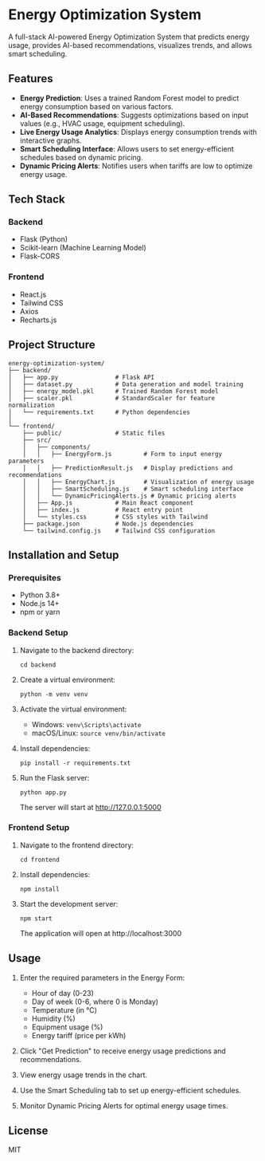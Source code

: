 # Energy Optimization System

A full-stack AI-powered Energy Optimization System that predicts energy usage, provides AI-based recommendations, visualizes trends, and allows smart scheduling.

## Features

- **Energy Prediction**: Uses a trained Random Forest model to predict energy consumption based on various factors.
- **AI-Based Recommendations**: Suggests optimizations based on input values (e.g., HVAC usage, equipment scheduling).
- **Live Energy Usage Analytics**: Displays energy consumption trends with interactive graphs.
- **Smart Scheduling Interface**: Allows users to set energy-efficient schedules based on dynamic pricing.
- **Dynamic Pricing Alerts**: Notifies users when tariffs are low to optimize energy usage.

## Tech Stack

### Backend
- Flask (Python)
- Scikit-learn (Machine Learning Model)
- Flask-CORS

### Frontend
- React.js
- Tailwind CSS
- Axios
- Recharts.js

## Project Structure

```
energy-optimization-system/
├── backend/
│   ├── app.py                # Flask API
│   ├── dataset.py            # Data generation and model training
│   ├── energy_model.pkl      # Trained Random Forest model
│   ├── scaler.pkl            # StandardScaler for feature normalization
│   └── requirements.txt      # Python dependencies
│
└── frontend/
    ├── public/               # Static files
    ├── src/
    │   ├── components/
    │   │   ├── EnergyForm.js         # Form to input energy parameters
    │   │   ├── PredictionResult.js   # Display predictions and recommendations
    │   │   ├── EnergyChart.js        # Visualization of energy usage
    │   │   ├── SmartScheduling.js    # Smart scheduling interface
    │   │   └── DynamicPricingAlerts.js # Dynamic pricing alerts
    │   ├── App.js            # Main React component
    │   ├── index.js          # React entry point
    │   └── styles.css        # CSS styles with Tailwind
    ├── package.json          # Node.js dependencies
    └── tailwind.config.js    # Tailwind CSS configuration
```

## Installation and Setup

### Prerequisites
- Python 3.8+
- Node.js 14+
- npm or yarn

### Backend Setup
1. Navigate to the backend directory:
   ```
   cd backend
   ```

2. Create a virtual environment:
   ```
   python -m venv venv
   ```

3. Activate the virtual environment:
   - Windows: `venv\Scripts\activate`
   - macOS/Linux: `source venv/bin/activate`

4. Install dependencies:
   ```
   pip install -r requirements.txt
   ```

5. Run the Flask server:
   ```
   python app.py
   ```
   The server will start at http://127.0.0.1:5000

### Frontend Setup
1. Navigate to the frontend directory:
   ```
   cd frontend
   ```

2. Install dependencies:
   ```
   npm install
   ```

3. Start the development server:
   ```
   npm start
   ```
   The application will open at http://localhost:3000

## Usage

1. Enter the required parameters in the Energy Form:
   - Hour of day (0-23)
   - Day of week (0-6, where 0 is Monday)
   - Temperature (in °C)
   - Humidity (%)
   - Equipment usage (%)
   - Energy tariff (price per kWh)

2. Click "Get Prediction" to receive energy usage predictions and recommendations.

3. View energy usage trends in the chart.

4. Use the Smart Scheduling tab to set up energy-efficient schedules.

5. Monitor Dynamic Pricing Alerts for optimal energy usage times.

## License

MIT
